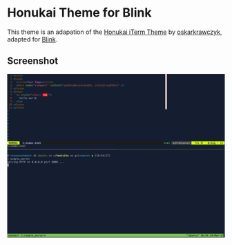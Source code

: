# Honukai Theme for Blink

This theme is an adapation of the [Honukai iTerm
Theme](https://github.com/oskarkrawczyk/honukai-iterm-zsh) by
[oskarkrawczyk](https://github.com/oskarkrawczyk), adapted for [Blink](https://blink.sh).

## Screenshot

![](/screenshot.png)
